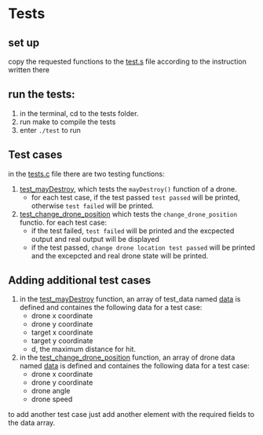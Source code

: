 # Tests
## set up
copy the requested functions to the [test.s](./test.s) file according to the instruction written there

## run the tests:
1. in the terminal, cd to the tests folder.
2. run make to compile the tests
3. enter `./test` to run

## Test cases
in the [tests.c](./tests.c) file there are two testing functions:
1. [test_mayDestroy](./tests.c#L88), which tests the `mayDestroy()` function of a drone.
    - for each test case, if the test passed `test passed` will be printed, otherwise `test failed` will be printed.
2. [test_change_drone_position](./tests.c#L109) which tests the `change_drone_position` functio. for each test case:
    - if the test failed, `test failed` will be printed and the excpected output and real output will be displayed
    - if the test passed, `change drone location test passed` will be printed and the excepcted and real drone state will be printed.

## Adding additional test cases
1. in the [test_mayDestroy](./tests.c#L88) function, an array of test_data named [data](./tests.c#L90) is defined and containes the following data for a test case:
    - drone x coordinate
    - drone y coordinate
    - target x coordinate
    - target y coordinate
    - d, the maximum distance for hit. 
2. in the [test_change_drone_position](./tests.c#L109) function, an array of drone data named [data](./tests.c#L111) is defined and containes the following data for a test case:
    - drone x coordinate
    - drone y coordinate
    - drone angle
    - drone speed
    
to add another test case just add another element with the required fields to the data array.